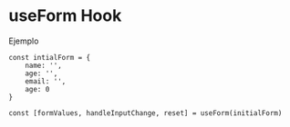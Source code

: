 # useForm Hook

Ejemplo 


```
const intialForm = {
    name: '',
    age: '',
    email: '',
    age: 0
}

const [formValues, handleInputChange, reset] = useForm(initialForm)

```